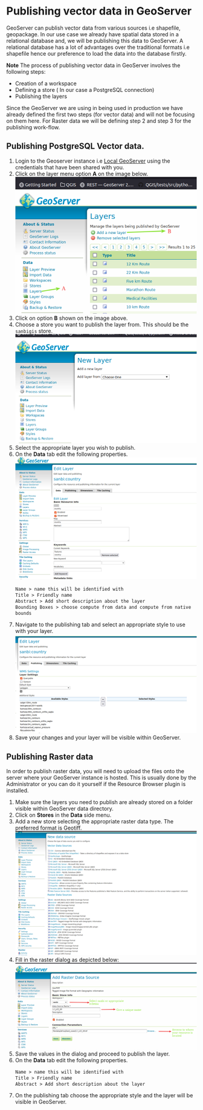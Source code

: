 # Publishing vector data in GeoServer

GeoServer can publish vector data from various sources i.e shapefile, geopackage. In our 
use case we already have spatial data stored in a relational database and, we will be publishing
this data to GeoServer. A relational database has a lot of advantages over the traditional formats
i.e shapefile hence our preference to load the data into the database firstly.

**Note** The process of publishing vector data in GeoServer involves the following steps:

* Creation of a workspace
* Defining a store ( In our case a PostgreSQL connection)
* Publishing the layers

Since the GeoServer we are using in being used in production we have already defined the first 
two steps (for vector data) and will not be focusing on them here. For Raster data
we will be defining step 2 and step 3 for the publishing work-flow.

## Publishing PostgreSQL Vector data.

1) Login to the Geoserver instance i.e [Local GeoServer](https://localhost:8080/geoserver)
using the credentials that have been shared with you.
2) Click on the layer menu option **A** on the image below.
    ![layer-menu.png](img/layer-panel.png)
3) Click on option **B** shown on the image above.
4) Choose a store you want to publish the layer from. This should be the `sanbigis` store.
    ![choose-schema.png](img/schema-geo.png)
5) Select the appropriate layer you wish to publish.
6) On the **Data** tab edit the following properties.
    ![publishing-tabs.png](img/pub-tabs.png)
    ``` 
    Name > name this will be identified with
    Title > Friendly name
    Abstract > Add short description about the layer
    Bounding Boxes > choose compute from data and compute from native bounds
    ```
7) Navigate to the publishing tab and select an appropriate style to use with your layer.
   ![styles.png](img/style-choose.png)
8) Save your changes and your layer will be visible within GeoServer.

## Publishing Raster data
In order to publish raster data, you will need to upload the files onto the server
where your GeoServer instance is hosted. This is usually done by the Administrator
or you can do it yourself if the Resource Browser plugin is installed.

1) Make sure the layers you need to publish are already stored on a folder visible within GeoServer data directory.
2) Click on **Stores** in the **Data** side menu.
3) Add a new store selecting the appropriate raster data type. The preferred format is Geotiff.
    ![raster-data-type](img/raster-data-type.png)
4) Fill in the raster dialog as depicted below:
    ![raster-add.png](img/raster-navi.png)
5) Save the values in the dialog and proceed to publish the layer.
6) On the **Data** tab edit the following properties.
    ``` 
    Name > name this will be identified with
    Title > Friendly name
    Abstract > Add short description about the layer
    ```
7) On the publishing tab choose the appropriate style and the layer will be visible in GeoServer.